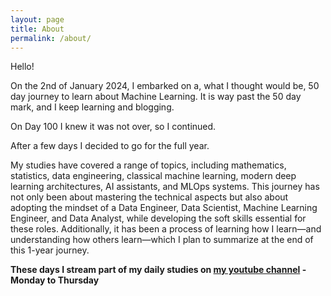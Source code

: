 ```yaml
---
layout: page
title: About
permalink: /about/
---
```


Hello!

On the 2nd of January 2024, I embarked on a, what I thought would be, 50 day journey to learn about Machine Learning. It is way past the 50 day mark, and I keep learning and blogging. 

On Day 100 I knew it was not over, so I continued.

After a few days I decided to go for the full year.

My studies have covered a range of topics, including mathematics, statistics, data engineering, classical machine learning, modern deep learning architectures, AI assistants, and MLOps systems. This journey has not only been about mastering the technical aspects but also about adopting the mindset of a Data Engineer, Data Scientist, Machine Learning Engineer, and Data Analyst, while developing the soft skills essential for these roles. Additionally, it has been a process of learning how I learn—and understanding how others learn—which I plan to summarize at the end of this 1-year journey.

**These days I stream part of my daily studies on [my youtube channel](https://www.youtube.com/@ilearnthings123) - Monday to Thursday**
